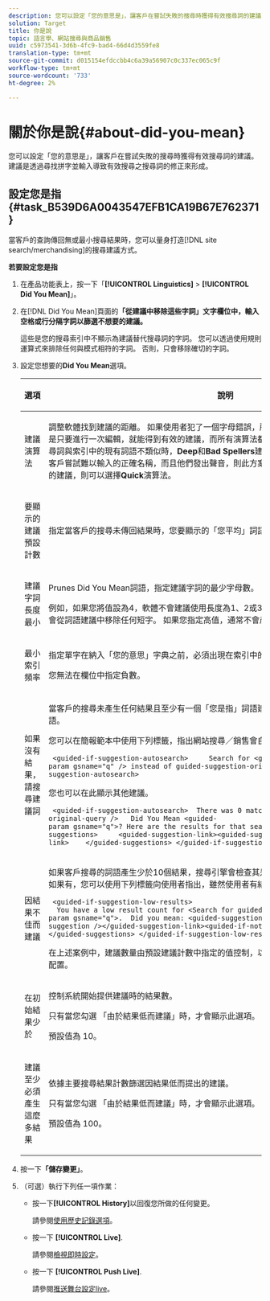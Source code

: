 ```yaml
---
description: 您可以設定「您的意思是」，讓客戶在嘗試失敗的搜尋時獲得有效搜尋詞的建議。 建議是透過尋找拼字並輸入導致有效搜尋之搜尋詞的修正來形成。
solution: Target
title: 你是說
topic: 語言學、網站搜尋與商品銷售
uuid: c5973541-3d6b-4fc9-bad4-66d4d3559fe8
translation-type: tm+mt
source-git-commit: d015154efdccbb4c6a39a56907c0c337ec065c9f
workflow-type: tm+mt
source-wordcount: '733'
ht-degree: 2%

---
```



# 關於你是說{#about-did-you-mean}

您可以設定「您的意思是」，讓客戶在嘗試失敗的搜尋時獲得有效搜尋詞的建議。 建議是透過尋找拼字並輸入導致有效搜尋之搜尋詞的修正來形成。

## 設定您是指{#task_B539D6A0043547EFB1CA19B67E762371}

當客戶的查詢傳回無或最小搜尋結果時，您可以量身打造[!DNL site search/merchandising]的搜尋建議方式。

<!-- 

t_configuring_did_you_mean.xml

 -->

**若要設定您是指**

1. 在產品功能表上，按一下「**[!UICONTROL Linguistics]** > **[!UICONTROL Did You Mean]**」。
1. 在[!DNL Did You Mean]頁面的&#x200B;**「從建議中移除這些字詞」文字欄位中，輸入空格或行分隔字詞以篩選不想要的建議。**

   這些是您的搜尋索引中不顯示為建議替代搜尋詞的字詞。 您可以透過使用規則運算式來排除任何與模式相符的字詞。 否則，只會移除確切的字詞。

1. 設定您想要的&#x200B;**Did You Mean**&#x200B;選項。

   <!-- 
   
   r_did_you_mean_options.xml
   
   -->

   <table> 
    <thead> 
      <tr> 
      <th colname="col1" class="entry"> <p>選項 </p> </th> 
      <th colname="col2" class="entry"> <p>說明 </p> </th> 
      </tr> 
    </thead>
    <tbody> 
      <tr> 
      <td colname="col1"> <p>建議演算法 </p> </td> 
      <td colname="col2"> <p>調整軟體找到建議的距離。 如果使用者犯了一個字母錯誤，所有演算法都會提出相同的建議。 原因是只要進行一次編輯，就能得到有效的建議，而所有演算法都會尋找接近原始的字詞。 但當原始搜尋詞與索引中的現有詞語不類似時，<b>Deep</b>和<b>Bad Spellers</b>建議演算法會繼續搜尋可能的建議。 如果客戶嘗試難以輸入的正確名稱，而且他們發出聲音，則此方案很實用。 但是，如果您只想顯示類似的建議，則可以選擇<b>Quick</b>演算法。 </p> </td> 
      </tr> 
      <tr> 
      <td colname="col1"> <p>要顯示的建議預設計數 </p> </td> 
      <td colname="col2"> <p>指定當客戶的搜尋未傳回結果時，您要顯示的「您平均」詞語建議(0-20)數目。 預設值為 3。 </p> </td> 
      </tr> 
      <tr> 
      <td colname="col1"> <p>建議字詞長度最小 </p> </td> 
      <td colname="col2"> <p>Prunes Did You Mean詞語，指定建議字詞的最少字母數。 </p> <p>例如，如果您將值設為4，軟體不會建議使用長度為1、2或3個字元的字詞。 如果您指定值0，則不會從詞語建議中移除任何短字。 如果您指定高值，通常不會產生任何詞語建議。 預設值為 3。 </p> </td> 
      </tr> 
      <tr> 
      <td colname="col1"> <p>最小索引頻率 </p> </td> 
      <td colname="col2"> <p> 指定單字在納入「您的意思」字典之前，必須出現在索引中的最小次數。 </p> <p>您無法在欄位中指定負數。 </p> </td> 
      </tr> 
      <tr> 
      <td colname="col1"> <p>如果沒有結果，請搜尋建議詞 </p> </td> 
      <td colname="col2"> <p>當客戶的搜尋未產生任何結果且至少有一個「您是指」詞語建議時，自動重新搜尋第一個建議詞語。 </p> <p>您可以在簡報範本中使用下列標籤，指出網站搜尋／銷售會自動搜尋不同的詞語： </p> <p> <code>&nbsp;&lt;guided-if-suggestion-autosearch&gt;&nbsp;&nbsp;&nbsp;&nbsp;&nbsp;Search&nbsp;for&nbsp;&lt;guided-param&nbsp;gsname="q"&nbsp;/&gt;&nbsp;instead&nbsp;of&nbsp;guided-suggestion-original-query&nbsp;/&gt;&nbsp;&lt;/guided-if-suggestion-autosearch&gt;</code> </p> <p>您也可以在此顯示其他建議。 </p> <p> <code>&nbsp;&lt;guided-if-suggestion-autosearch&gt;&nbsp;&nbsp;There&nbsp;was&nbsp;0&nbsp;matches&nbsp;for&nbsp;&lt;guided-suggestion-original-query&nbsp;/&gt;&nbsp;&nbsp;&nbsp;Did&nbsp;You&nbsp;Mean&nbsp;&lt;guided-param&nbsp;gsname="q"&gt;?&nbsp;Here&nbsp;are&nbsp;the&nbsp;results&nbsp;for&nbsp;that&nbsp;search.&nbsp;&nbsp;&nbsp;Or&nbsp;Did&nbsp;You&nbsp;Mean&nbsp;&nbsp;&nbsp;&nbsp;&lt;guided-suggestions&gt;&nbsp;&nbsp;&nbsp;&nbsp;&nbsp;&lt;guided-suggestion-link&gt;&lt;guided-suggestion&nbsp;/&gt;&lt;/guided-suggestion-link&gt;&nbsp;&nbsp;&nbsp;&nbsp;&lt;/guided-suggestions&gt;&nbsp;&lt;/guided-if-suggestion-autosearch&gt;</code> </p> </td> 
      </tr> 
      <tr> 
      <td colname="col1"> <p>因結果不佳而建議 </p> </td> 
      <td colname="col2"> <p>如果客戶搜尋的詞語產生少於10個結果，搜尋引擎會檢查其是否有可產生超過100個結果的建議。 如果有，您可以使用下列標籤向使用者指出，雖然使用者有結果，但他們可能想要搜尋其他項目： </p> <p> <code>&nbsp;&lt;guided-if-suggestion-low-results&gt; &nbsp;&nbsp;You&nbsp;have&nbsp;a&nbsp;low&nbsp;result&nbsp;count&nbsp;for&nbsp;&lt;Search&nbsp;for&nbsp;guided-param&nbsp;gsname="q"&gt;.&nbsp;&nbsp;Did&nbsp;you&nbsp;mean:&nbsp;&lt;guided-suggestion&gt;&lt;guided-suggestion-link&gt;&lt;guided-suggestion&nbsp;/&gt;&lt;/guided-suggestion-link&gt;&lt;guided-if-not-last&gt;,&nbsp;&lt;/guided-if-not-last&gt;&lt;/guided-suggestions&gt;&nbsp;&lt;/guided-if-suggestion-low-results&gt;</code> </p> <p> 在上述案例中，建議數量由<span class="uicontrol">預設建議計數中指定的值控制，以顯示</span>。 低和高閾值可由以下選項進行配置。 </p> </td> 
      </tr> 
      <tr> 
      <td colname="col1"> <p>在初始結果少於 </p> </td> 
      <td colname="col2"> <p>控制系統開始提供建議時的結果數。 </p> <p>只有當您勾選<span class="uicontrol"> 「由於結果低而建議」時，才會顯示此選項。</span> </p> <p>預設值為 10。 </p> </td> 
      </tr> 
      <tr> 
      <td colname="col1"> <p>建議至少必須產生這麼多結果 </p> </td> 
      <td colname="col2"> <p>依據主要搜尋結果計數篩選因結果低而提出的建議。 </p> <p>只有當您勾選<span class="uicontrol"> 「由於結果低而建議」時，才會顯示此選項。</span> </p> <p>預設值為 100。 </p> </td> 
      </tr> 
    </tbody> 
    </table>

1. 按一下&#x200B;**「儲存變更」**。
1. （可選）執行下列任一項作業：

   * 按一下&#x200B;**[!UICONTROL History]**&#x200B;以回復您所做的任何變更。

      請參閱[使用歷史記錄選項](../t-using-the-history-option.md#task_70DD3F87A67242BBBD2CB27156F43002)。

   * 按一下 **[!UICONTROL Live]**.

      請參閱[檢視即時設定](../c-about-staging.md#task_401A0EBDB5DB4D4CA933CBA7BECDC10F)。

   * 按一下 **[!UICONTROL Push Live]**.

      請參閱[推送舞台設定live](../c-about-staging.md#task_44306783B4C0408AAA58B471DAF2D9A4)。

